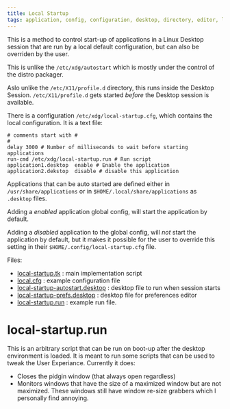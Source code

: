 ```yaml
---
title: Local Startup
tags: application, config, configuration, desktop, directory, editor, linux
---
```

This is a method to control start-up of applications in a Linux Desktop session
that are run by a local default configuration, but can also be overriden by the user.

This is unlike the `/etc/xdg/autostart` which is mostly under the control of the
distro packager.

Aslo unlike the `/etc/X11/profile.d` directory, this runs inside the Desktop Session.
`/etc/X11/profile.d` gets started *before* the Desktop session is available.

There is a configuration `/etc/xdg/local-startup.cfg`, which contains the local
configuration.  It is a text file:

```
# comments start with #
#
delay 3000 # Number of milliseconds to wait before starting applications
run-cmd /etc/xdg/local-startup.run # Run script
application1.desktop  enable # Enable the application
application2.dekstop  disable # disable this application

```

Applications that can be auto started are defined either in `/usr/share/applications`
or in `$HOME/.local/share/applications` as `.desktop` files.

Adding a *enabled* application global config, will start the application by default.

Adding a *disabled* application to the global config, will *not* start the application
by default, but it makes it possible for the user to override this setting
in their `$HOME/.config/local-startup.cfg` file.

Files:

- [local-startup.tk](https://github.com/alejandroliu/0ink.net/blob/main/snippets/2023/local-startup/local-startup.tk)
  : main implementation script
- [local.cfg](https://github.com/alejandroliu/0ink.net/blob/main/snippets/2023/local-startup/local.cfg) :
  example configuration file
- [local-startup-autostart.desktop](https://github.com/alejandroliu/0ink.net/blob/main/snippets/2023/local-startup/local-startup-autostart.desktop) :
  desktop file to run when session starts
- [local-startup-prefs.desktop](https://github.com/alejandroliu/0ink.net/blob/main/snippets/2023/local-startup/local-startup-prefs.desktop)
  : desktop file for preferences editor
- [local-startup.run](https://github.com/alejandroliu/0ink.net/blob/main/snippets/2023/local-startup/local-startup.run) :
  example run file.

# local-startup.run

This is an arbitrary script that can be run on boot-up after the desktop
environment is loaded.  It is meant to run some scripts that can be used
to tweak the User Experiance.  Currently it does:

- Closes the pidgin window (that always open regardless)
- Monitors windows that have the size of a maximized window but are not
  maximized. These windows still have window re-size grabbers which I
  personally find annoying.




